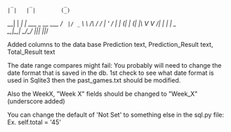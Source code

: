      _     _          _           
    | |   | |        (_)          
  __| | __| |_      ___ _ __  ___ 
 / _` |/ _` \ \ /\ / / | '_ \/ __|
| (_| | (_| |\ V  V /| | | | \__ \
 \__,_|\__,_| \_/\_/ |_|_| |_|___/
                                  
   
Added columns to the data base Prediction text, Prediction_Result text, Total_Result text                               

The date range compares might fail:
You probably will need to change the date format that 
is saved in the db.
1st check to see what date format is used in Sqlite3
then the past_games.txt should be modified. 

Also the WeekX, "Week X" fields should be changed to "Week_X" (underscore added)

You can change the default of 'Not Set' to something else in the sql.py file:
Ex. self.total = '45'


